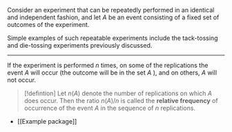 
Consider an experiment that can be repeatedly performed in an identical and independent fashion, and let $A$ be an event consisting of a fixed set of outcomes of the experiment.

Simple examples of such repeatable experiments include the tack-tossing and die-tossing experiments previously discussed.

---
If the experiment is performed $n$ times, on some of the replications the event $A$ will occur (the outcome will be in the set $A$ ), and on others, $A$ will not occur.

> [!defintion]
> Let $n ( A )$ denote the number of replications on which $A$ does occur.
Then the ratio $n ( A ) /n$ is called the **relative frequency** of occurrence of the event $A$ in the sequence of $n$ replications.

- [[Example package]]